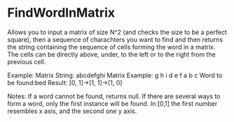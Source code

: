 # FindWordInMatrix
 Allows you to input a matrix of size N^2 (and checks the size to be a perfect square), then  a sequence of charachters you want to find and then returns the string containing the sequence of cells forming the word in a matrix. The cells can be directly above, under, to the left or to the right from the previous cell.

Example:
Matrix String: abcdefghi
Matrix Example:
g h i
d e f
a b c 
Word to be found:bed
Result: [0, 1]->[1, 1]->[1, 0]


Notes:
If a word cannot be found, returns null.
If there are several ways to form a word, only the first instance will be found.
In [0,1] the first number resembles x axis, and the second one y axis.
